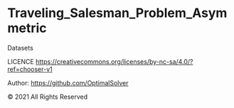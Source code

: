 # Traveling_Salesman_Problem_Asymmetric
Datasets

LICENCE https://creativecommons.org/licenses/by-nc-sa/4.0/?ref=chooser-v1

Author: https://github.com/OptimalSolver

© 2021 All Rights Reserved
